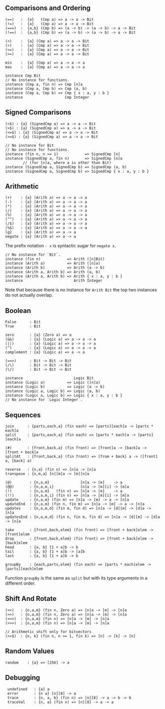 Comparisons and Ordering
------------------------

    (==)   :  {a}   (Cmp a) => a -> a -> Bit
    (!=)   :  {a}   (Cmp a) => a -> a -> Bit
    (===)  :  {a,b} (Cmp b) => (a -> b) -> (a -> b) -> a -> Bit
    (!==)  :  {a,b} (Cmp b) => (a -> b) -> (a -> b) -> a -> Bit

    (<)    :  {a} (Cmp a) => a -> a -> Bit
    (>)    :  {a} (Cmp a) => a -> a -> Bit
    (<=)   :  {a} (Cmp a) => a -> a -> Bit
    (>=)   :  {a} (Cmp a) => a -> a -> Bit

    min    :  {a} (Cmp a) => a -> a -> a
    max    :  {a} (Cmp a) => a -> a -> a

    instance Cmp Bit
    // No instance for functions.
    instance (Cmp a, fin n) => Cmp [n]a
    instance (Cmp a, Cmp b) => Cmp (a, b)
    instance (Cmp a, Cmp b) => Cmp { x : a, y : b }
    instance                   Cmp Integer

Signed Comparisons
---------------------

    (<$) : {a} (SignedCmp a) => a -> a -> Bit
    (>$) : {a} (SignedCmp a) => a -> a -> Bit
    (<=$) : {a} (SignedCmp a) => a -> a -> Bit
    (>=$) : {a} (SignedCmp a) => a -> a -> Bit

    // No instance for Bit
    // No instance for functions.
    instance (fin n, n >= 1)            => SignedCmp [n]
    instance (SignedCmp a, fin n)       => SignedCmp [n]a
            // (for [n]a, where a is other than Bit)
    instance (SignedCmp a, SignedCmp b) => SignedCmp (a, b)
    instance (SignedCmp a, SignedCmp b) => SignedCmp { x : a, y : b }


Arithmetic
----------

    (+)    : {a} (Arith a) => a -> a -> a
    (-)    : {a} (Arith a) => a -> a -> a
    (*)    : {a} (Arith a) => a -> a -> a
    (/)    : {a} (Arith a) => a -> a -> a
    (%)    : {a} (Arith a) => a -> a -> a
    (^^)   : {a} (Arith a) => a -> a -> a
    (/$)   : {a} (Arith a) => a -> a -> a
    (%$)   : {a} (Arith a) => a -> a -> a
    lg2    : {a} (Arith a) => a -> a
    negate : {a} (Arith a) => a -> a

The prefix notation `- x` is syntactic sugar for `negate x`.

    // No instance for `Bit`.
    instance (fin n)            => Arith ([n]Bit)
    instance (Arith a)          => Arith ([n]a)
    instance (Arith b)          => Arith (a -> b)
    instance (Arith a, Arith b) => Arith (a, b)
    instance (Arith a, Arith b) => Arith { x : a, y : b }
    instance                       Arith Integer

Note that because there is no instance for `Arith Bit`
the top two instances do not actually overlap.

Boolean
-------

    False      : Bit
    True       : Bit

    zero       : {a} (Zero a) => a
    (&&)       : {a} (Logic a) => a -> a -> a
    (||)       : {a} (Logic a) => a -> a -> a
    (^)        : {a} (Logic a) => a -> a -> a
    complement : {a} (Logic a) => a -> a

    (==>)      : Bit -> Bit -> Bit
    (/\)       : Bit -> Bit -> Bit
    (\/)       : Bit -> Bit -> Bit

    instance                       Logic Bit
    instance (Logic a)          => Logic ([n]a)
    instance (Logic b)          => Logic (a -> b)
    instance (Logic a, Logic b) => Logic (a, b)
    instance (Logic a, Logic b) => Logic { x : a, y : b }
    // No instance for `Logic Integer`.

Sequences
---------

    join      : {parts,each,a} (fin each) => [parts][each]a -> [parts * each]a
    split     : {parts,each,a} (fin each) => [parts * each]a -> [parts][each]a

    (#)       : {front,back,a} (fin front) => [front]a -> [back]a -> [front + back]a
    splitAt   : {front,back,a} (fin front) => [from + back] a -> ([front] a, [back] a)

    reverse   : {n,a} (fin n) => [n]a -> [n]a
    transpose : {n,m,a} [n][m]a -> [m][n]a

    (@)        : {n,a,m}              [n]a -> [m]    -> a
    (@@)       : {n,a,m,i}            [n]a -> [m][i] -> [m]a
    (!)        : {n,a,m}   (fin n) => [n]a -> [m]    -> a
    (!!)       : {n,a,m,i} (fin n) => [n]a -> [m][i] -> [m]a
    update     : {n,a,m} (fin m) => [n]a -> [m] -> a -> [n]a
    updateEnd  : {n,a,m} (fin n, fin m) => [n]a -> [m] -> a -> [n]a
    updates    : {n,a,m,d} (fin m, fin d) => [n]a -> [d][m] -> [d]a -> [n]a
    updatesEnd : {n,a,m,d} (fin n, fin m, fin d) => [n]a -> [d][m] -> [d]a -> [n]a

    take       : {front,back,elem} (fin front) => [front + back]elem -> [front]elem
    drop       : {front,back,elem} (fin front) => [front + back]elem -> [back]elem
    head       : {a, b} [1 + a]b -> b
    tail       : {a, b} [1 + a]b -> [a]b
    last       : {a, b} [1 + a]b -> b

    groupBy    : {each,parts,elem} (fin each) => [parts * each]elem -> [parts][each]elem

Function `groupBy` is the same as `split` but with its type arguments
in a different order.

Shift And Rotate
----------------

    (<<)   : {n,a,m} (fin n, Zero a) => [n]a -> [m] -> [n]a
    (>>)   : {n,a,m} (fin n, Zero a) => [n]a -> [m] -> [n]a
    (<<<)  : {n,a,m} (fin n) => [n]a -> [m] -> [n]a
    (>>>)  : {n,a,m} (fin n) => [n]a -> [m] -> [n]a

    // Arithmetic shift only for bitvectors
    (>>$)  : {n, k} (fin n, n >= 1, fin k) => [n] -> [k] -> [n]

Random Values
-------------

    random    : {a} => [256] -> a

Debugging
---------

     undefined   : {a} a
     error       : {n a} [n][8] -> a
     trace       : {n, a, b} (fin n) => [n][8] -> a -> b -> b
     traceVal    : {n, a} (fin n) => [n][8] -> a -> a
